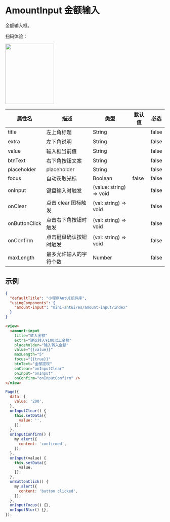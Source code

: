 # AmountInput 金额输入

金额输入框。

扫码体验：

<img src="https://gw.alipayobjects.com/zos/rmsportal/qZmlRHhFariKmpfXMsTC.jpeg" width="154" height="190" />


| 属性名 | 描述 | 类型 | 默认值 | 必选 |
|----|----|----|----|----|
| title | 左上角标题 | String |  | false |
| extra | 左下角说明 | String |  | false |
| value | 输入框当前值 | String |  | false |
| btnText | 右下角按钮文案 | String |  | false |
| placeholder | placeholder | String | | false |
| focus | 自动获取光标 | Boolean | false | false |
| onInput | 键盘输入时触发 | (value: string) => void | | false |
| onClear | 点击 clear 图标触发 | (val: string) => void | | false |
| onButtonClick | 点击右下角按钮时触发 | (val: string) => void | | false |
| onConfirm | 点击键盘确认按钮时触发 | (val: string) => void | | false |
| maxLength | 最多允许输入的字符个数 | Number | | false |


## 示例

```json
{
  "defaultTitle": "小程序AntUI组件库",
  "usingComponents": {
    "amount-input": "mini-antui/es/amount-input/index"
  }
}
```

```html
<view>
  <amount-input
    title="转入金额"
    extra="建议转入¥100以上金额"
    placeholder="输入转入金额"
    value="{{value}}"
    maxLength="5"
    focus="{{true}}"
    btnText="全部提现"
    onClear="onInputClear"
    onInput="onInput"
    onConfirm="onInputConfirm" />
</view>
```

```javascript
Page({
  data: {
    value: '200',
  },
  onInputClear() {
    this.setData({
      value: '',
    });
  },
  onInputConfirm() {
    my.alert({
      content: 'confirmed',
    });
  },
  onInput(value) {
    this.setData({
      value,
    });
  },
  onButtonClick() {
    my.alert({
      content: 'button clicked',
    });
  },
  onInputFocus() {},
  onInputBlur() {},
});
```
